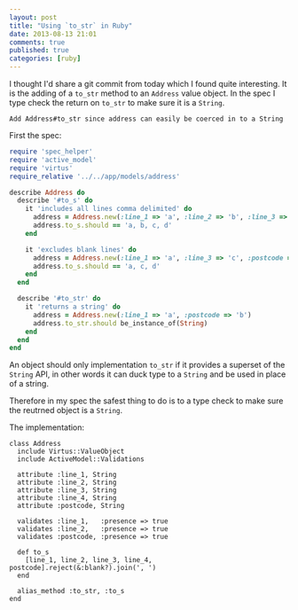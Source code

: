 ```yaml
---
layout: post
title: "Using `to_str` in Ruby"
date: 2013-08-13 21:01
comments: true
published: true
categories: [ruby]
---
```


I thought I'd share a git commit from today which I found quite interesting. It
is the adding of a `to_str` method to an `Address` value object. In the spec I
type check the return on `to_str` to make sure it is a `String`.

```
Add Address#to_str since address can easily be coerced in to a String
```

<!--more-->

First the spec:

```ruby
require 'spec_helper'
require 'active_model'
require 'virtus'
require_relative '../../app/models/address'

describe Address do
  describe '#to_s' do
    it 'includes all lines comma delimited' do
      address = Address.new(:line_1 => 'a', :line_2 => 'b', :line_3 => 'c', :postcode => 'd')
      address.to_s.should == 'a, b, c, d'
    end

    it 'excludes blank lines' do
      address = Address.new(:line_1 => 'a', :line_3 => 'c', :postcode => 'd')
      address.to_s.should == 'a, c, d'
    end
  end

  describe '#to_str' do
    it 'returns a string' do
      address = Address.new(:line_1 => 'a', :postcode => 'b')
      address.to_str.should be_instance_of(String)
    end
  end
end
```

An object should only implementation `to_str` if it provides a superset of the
`String` API, in other words it can duck type to a `String` and be used in place of
a string.

Therefore in my spec the safest thing to do is to a type check to make sure the
reutrned object is a `String`.

The implementation:

```
class Address
  include Virtus::ValueObject
  include ActiveModel::Validations

  attribute :line_1, String
  attribute :line_2, String
  attribute :line_3, String
  attribute :line_4, String
  attribute :postcode, String

  validates :line_1,   :presence => true
  validates :line_2,   :presence => true
  validates :postcode, :presence => true

  def to_s
    [line_1, line_2, line_3, line_4, postcode].reject(&:blank?).join(', ')
  end

  alias_method :to_str, :to_s
end
```
